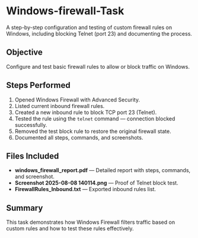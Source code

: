 # Windows-firewall-Task
A step-by-step configuration and testing of custom firewall rules on Windows, including blocking Telnet (port 23) and documenting the process.


## Objective
Configure and test basic firewall rules to allow or block traffic on Windows.

## Steps Performed
1. Opened Windows Firewall with Advanced Security.
2. Listed current inbound firewall rules.
3. Created a new inbound rule to block TCP port 23 (Telnet).
4. Tested the rule using the `telnet` command — connection blocked successfully.
5. Removed the test block rule to restore the original firewall state.
6. Documented all steps, commands, and screenshots.

## Files Included
- **windows_firewall_report.pdf** — Detailed report with steps, commands, and screenshot.
- **Screenshot 2025-08-08 140114.png** — Proof of Telnet block test.
- **FirewallRules_Inbound.txt** — Exported inbound rules list.

## Summary
This task demonstrates how Windows Firewall filters traffic based on custom rules and how to test these rules effectively.
